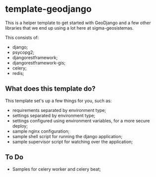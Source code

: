template-geodjango
==================

This is a helper template to get started with GeoDjango and a few other libraries that
we end up using a lot here at sigma-geosistemas.

This consists of:

* django;
* psycopg2;
* djangorestframework;
* djangorestframework-gis;
* celery;
* redis;

## What does this template do?

This template set's up a few things for you, such as:

* requirements separated by environment type;
* settings separated by environment type;
* settings configured using environment variables, for a more secure deploy;
* sample nginx configuration;
* sample shell script for running the django application;
* sample supervisor script for watching over the application;

## To Do

* Samples for celery worker and celery beat;
